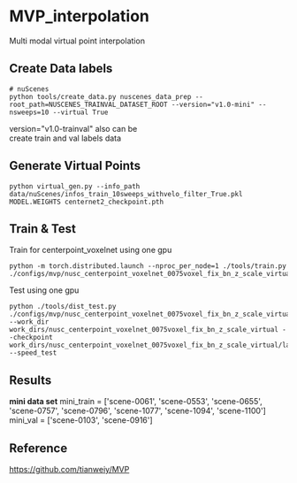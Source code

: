 # MVP_interpolation
Multi modal virtual point interpolation
## Create Data labels
```
# nuScenes
python tools/create_data.py nuscenes_data_prep --root_path=NUSCENES_TRAINVAL_DATASET_ROOT --version="v1.0-mini" --nsweeps=10 --virtual True 
```
version="v1.0-trainval" also can be   
create train and val labels data
## Generate Virtual Points
```
python virtual_gen.py --info_path data/nuScenes/infos_train_10sweeps_withvelo_filter_True.pkl  MODEL.WEIGHTS centernet2_checkpoint.pth 
```
## Train & Test
Train for centerpoint_voxelnet using one gpu
```
python -m torch.distributed.launch --nproc_per_node=1 ./tools/train.py ./configs/mvp/nusc_centerpoint_voxelnet_0075voxel_fix_bn_z_scale_virtual.py 
```
Test using one gpu
```
python ./tools/dist_test.py ./configs/mvp/nusc_centerpoint_voxelnet_0075voxel_fix_bn_z_scale_virtual.py --work_dir work_dirs/nusc_centerpoint_voxelnet_0075voxel_fix_bn_z_scale_virtual --checkpoint work_dirs/nusc_centerpoint_voxelnet_0075voxel_fix_bn_z_scale_virtual/latest.pth --speed_test 
```
## Results
**mini data set**
mini_train = ['scene-0061', 'scene-0553', 'scene-0655', 'scene-0757', 'scene-0796', 'scene-1077', 'scene-1094', 'scene-1100']   
mini_val = ['scene-0103', 'scene-0916']   

## Reference
https://github.com/tianweiy/MVP
